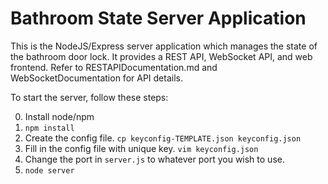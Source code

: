 # Bathroom State Server Application

This is the NodeJS/Express server application which manages the state of the bathroom door lock. It provides a REST API, WebSocket API, and web frontend. Refer to RESTAPIDocumentation.md and WebSocketDocumentation for API details.

To start the server, follow these steps:

0. Install node/npm
1. `npm install`
2. Create the config file. `cp keyconfig-TEMPLATE.json keyconfig.json`
3. Fill in the config file with unique key. `vim keyconfig.json`
4. Change the port in `server.js` to whatever port you wish to use.
4. `node server`